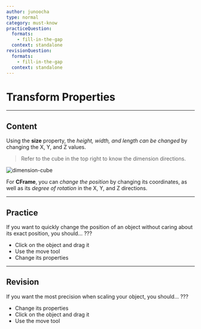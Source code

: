 ```yaml
---
author: junoocha
type: normal
category: must-know
practiceQuestion:
  formats:
    - fill-in-the-gap
  context: standalone
revisionQuestion:
  formats:
    - fill-in-the-gap
  context: standalone
---
```


# Transform Properties

---

## Content

Using the **size** property, the *height, width, and length can be changed* by changing the X, Y, and Z values. 

> Refer to the cube in the top right to know the dimension directions.

![dimension-cube](https://img.enkipro.com/c7172b7ad986932ab0b6493ef59b1cfc.png)

For **CFrame**, you can *change the position* by changing its coordinates, as well as its *degree of rotation* in the X, Y, and Z directions.


---

## Practice

If you want to quickly change the position of an object without caring about its exact position, you should... ???

- Click on the object and drag it
- Use the move tool
- Change its properties

---

## Revision

If you want the most precision when scaling your object, you should... ???

- Change its properties
- Click on the object and drag it
- Use the move tool


